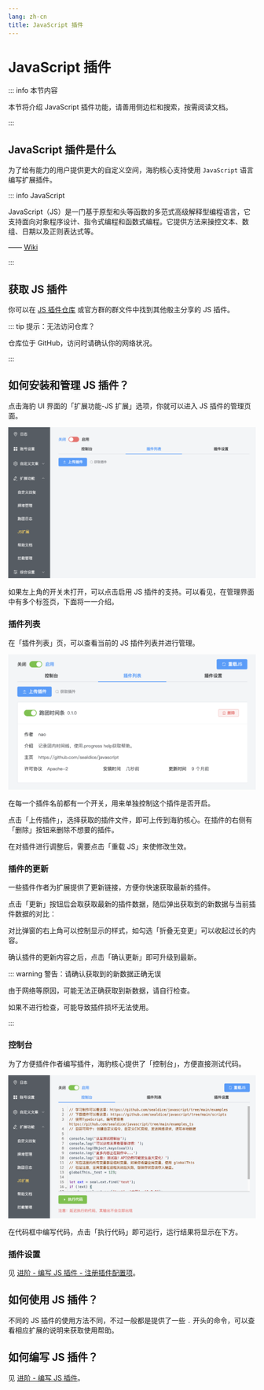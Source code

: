 ```yaml
---
lang: zh-cn
title: JavaScript 插件
---
```


# JavaScript 插件

::: info 本节内容

本节将介绍 JavaScript 插件功能，请善用侧边栏和搜索，按需阅读文档。

:::

## JavaScript 插件是什么

为了给有能力的用户提供更大的自定义空间，海豹核心支持使用 `JavaScript` 语言编写扩展插件。

::: info JavaScript

JavaScript（JS）是一门基于原型和头等函数的多范式高级解释型编程语言，它支持面向对象程序设计、指令式编程和函数式编程。它提供方法来操控文本、数组、日期以及正则表达式等。

—— [Wiki](https://zh.wikipedia.org/wiki/JavaScript)

:::

## 获取 JS 插件

你可以在 [JS 插件仓库](https://github.com/sealdice/javascript) 或官方群的群文件中找到其他骰主分享的 JS 插件。

::: tip 提示：无法访问仓库？

仓库位于 GitHub，访问时请确认你的网络状况。

:::

## 如何安装和管理 JS 插件？

点击海豹 UI 界面的「扩展功能-JS 扩展」选项，你就可以进入 JS 插件的管理页面。

![JS 扩展](./images/jsscript-ui.png)

如果左上角的开关未打开，可以点击启用 JS 插件的支持。可以看见，在管理界面中有多个标签页，下面将一一介绍。

### 插件列表

在「插件列表」页，可以查看当前的 JS 插件列表并进行管理。

![JS 插件列表](./images/jsscript-list.png)

在每一个插件名前都有一个开关，用来单独控制这个插件是否开启。

点击「上传插件」，选择获取的插件文件，即可上传到海豹核心。在插件的右侧有「删除」按钮来删除不想要的插件。

在对插件进行调整后，需要点击「重载 JS」来使修改生效。

### 插件的更新

一些插件作者为扩展提供了更新链接，方便你快速获取最新的插件。

点击「更新」按钮后会取获取最新的插件数据，随后弹出获取到的新数据与当前插件数据的对比：

对比弹窗的右上角可以控制显示的样式，如勾选「折叠无变更」可以收起过长的内容。

确认插件的更新内容之后，点击「确认更新」即可升级到最新。

::: warning 警告：请确认获取到的新数据正确无误

由于网络等原因，可能无法正确获取到新数据，请自行检查。

如果不进行检查，可能导致插件损坏无法使用。

:::

### 控制台

为了方便插件作者编写插件，海豹核心提供了「控制台」，方便直接测试代码。

![JS 插件控制台](./images/jsscrpit-console.png)

在代码框中编写代码，点击「执行代码」即可运行，运行结果将显示在下方。

### 插件设置

见 [进阶 - 编写 JS 插件 - 注册插件配置项](../advanced/js_example.md#注册插件配置项)。

## 如何使用 JS 插件？

不同的 JS 插件的使用方法不同，不过一般都是提供了一些 `.` 开头的命令，可以查看相应扩展的说明来获取使用帮助。

## 如何编写 JS 插件？

见 [进阶 - 编写 JS 插件](../advanced/js_start.md)。
